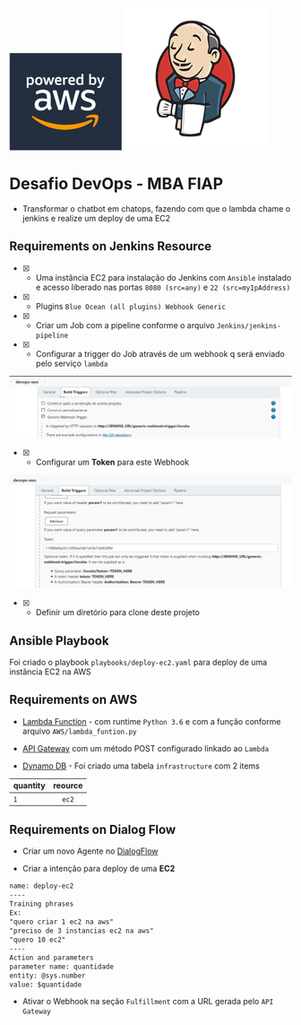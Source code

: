 ![alt text](images/aws-logo.png) ![alt text](images/jenkins-logo.png)

# Desafio DevOps - MBA FIAP
- Transformar o chatbot em chatops, fazendo com que o lambda chame o jenkins e realize um deploy de uma EC2

## Requirements on Jenkins Resource
- [x] - Uma instância EC2 para instalação do Jenkins com `Ansible` instalado e acesso liberado nas portas `8080 (src=any)` e `22 (src=myIpAddress)`

- [x] - Plugins ``Blue Ocean (all plugins) Webhook Generic ``

- [x] - Criar um Job com a pipeline conforme o arquivo `Jenkins/jenkins-pipeline`

- [x] - Configurar a trigger do Job através de um webhook q será enviado pelo serviço `lambda`

![alt text](images/tgr-jenkins.png)

- [x] - Configurar um **Token** para este Webhook

![alt text](images/tgr-token-jenkins.png)

- [x] - Definir um diretório para clone deste projeto

## Ansible Playbook
Foi criado o playbook `playbooks/deploy-ec2.yaml` para deploy de uma instância EC2 na AWS

## Requirements on AWS
- [Lambda Function](https://console.aws.amazon.com/lambda/) - com runtime `Python 3.6` e com a função conforme arquivo `AWS/lambda_funtion.py`

- [API Gateway](https://console.aws.amazon.com/apigateway/)  com um método POST configurado linkado ao `Lambda`

- [Dynamo DB](https://console.aws.amazon.com/dynamodb/) - Foi criado uma tabela `infrastructure` com 2 items 

| quantity | reource |
| -------- |:-------:|
|    `1`  |  `ec2` |

## Requirements on Dialog Flow
- Criar um novo Agente no [DialogFlow](https://dialogflow.cloud.google.com)

- Criar a intenção para deploy de uma **EC2**
````
name: deploy-ec2
----
Training phrases
Ex:
"quero criar 1 ec2 na aws"
"preciso de 3 instancias ec2 na aws"
"quero 10 ec2"
----
Action and parameters
parameter name: quantidade
entity: @sys.number
value: $quantidade
````
- Ativar o Webhook na seção `Fulfillment` com a URL gerada pelo `API Gateway`

